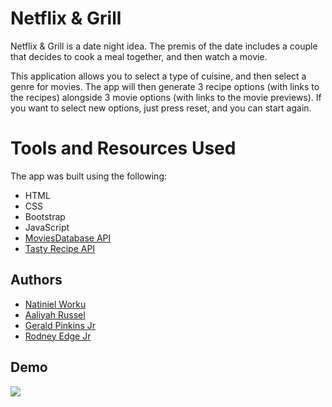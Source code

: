 
# Netflix & Grill

Netflix & Grill is a date night idea. The premis of the date includes a couple that decides to cook a meal together, and then watch a movie.

This application allows you to select a type of cuisine, and then select a genre for movies. The app will then generate 3 recipe options (with links to the recipes) alongside 3 movie options (with links to the movie previews). If you want to select new options, just press reset, and you can start again.

# Tools and Resources Used
The app was built using the following:
- HTML
- CSS
- Bootstrap
- JavaScript
- [MoviesDatabase API](https://rapidapi.com/SAdrian/api/moviesdatabase)
- [Tasty Recipe API](https://rapidapi.com/apidojo/api/tasty/)


## Authors

- [Natiniel Worku](https://github.com/nworku00)
- [Aaliyah Russel](https://github.com/Azrussell)
- [Gerald Pinkins Jr](https://github.com/GeraldPinkinsJr)
- [Rodney Edge Jr](https://github.com/rmedge2)


## Demo

![](./Screen_Recording_2023-05-18_at_11_26_07_AM_AdobeExpress.gif)

